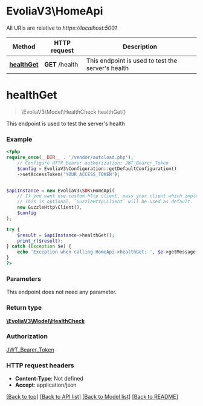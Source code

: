 # EvoliaV3\HomeApi

All URIs are relative to *https://localhost:5001*

Method | HTTP request | Description
------------- | ------------- | -------------
[**healthGet**](HomeApi.md#healthget) | **GET** /health | This endpoint is used to test the server&#x27;s health

# **healthGet**
> \EvoliaV3\Model\HealthCheck healthGet()

This endpoint is used to test the server's health

### Example
```php
<?php
require_once(__DIR__ . '/vendor/autoload.php');
    // Configure HTTP bearer authorization: JWT_Bearer_Token
    $config = EvoliaV3\Configuration::getDefaultConfiguration()
    ->setAccessToken('YOUR_ACCESS_TOKEN');


$apiInstance = new EvoliaV3\SDK\HomeApi(
    // If you want use custom http client, pass your client which implements `GuzzleHttp\ClientInterface`.
    // This is optional, `GuzzleHttp\Client` will be used as default.
    new GuzzleHttp\Client(),
    $config
);

try {
    $result = $apiInstance->healthGet();
    print_r($result);
} catch (Exception $e) {
    echo 'Exception when calling HomeApi->healthGet: ', $e->getMessage(), PHP_EOL;
}
?>
```

### Parameters
This endpoint does not need any parameter.

### Return type

[**\EvoliaV3\Model\HealthCheck**](../Model/HealthCheck.md)

### Authorization

[JWT_Bearer_Token](../../README.md#JWT_Bearer_Token)

### HTTP request headers

 - **Content-Type**: Not defined
 - **Accept**: application/json

[[Back to top]](#) [[Back to API list]](../../README.md#documentation-for-api-endpoints) [[Back to Model list]](../../README.md#documentation-for-models) [[Back to README]](../../README.md)

